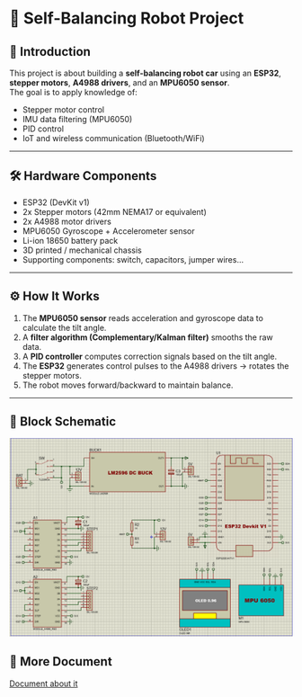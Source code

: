 # 🚀 Self-Balancing Robot Project

## 📖 Introduction
This project is about building a **self-balancing robot car** using an **ESP32**, **stepper motors**, **A4988 drivers**, and an **MPU6050 sensor**.  
The goal is to apply knowledge of:
- Stepper motor control
- IMU data filtering (MPU6050)
- PID control
- IoT and wireless communication (Bluetooth/WiFi)

---

## 🛠️ Hardware Components
- ESP32 (DevKit v1)
- 2x Stepper motors (42mm NEMA17 or equivalent)
- 2x A4988 motor drivers
- MPU6050 Gyroscope + Accelerometer sensor
- Li-ion 18650 battery pack 
- 3D printed / mechanical chassis
- Supporting components: switch, capacitors, jumper wires...

---

## ⚙️ How It Works
1. The **MPU6050 sensor** reads acceleration and gyroscope data to calculate the tilt angle.  
2. A **filter algorithm (Complementary/Kalman filter)** smooths the raw data.  
3. A **PID controller** computes correction signals based on the tilt angle.  
4. The **ESP32** generates control pulses to the A4988 drivers → rotates the stepper motors.  
5. The robot moves forward/backward to maintain balance.  

---

## 📐 Block Schematic

![Schematic](images/Schematic.png)
## 📖 More Document
<a href="https://www.instructables.com/DIY-ESP32-Wifi-Self-Balancing-Robot-B-Robot-ESP32-/">Document about it</a>

